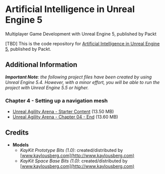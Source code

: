 # Artificial Intelligence in Unreal Engine 5
Multiplayer Game Development with Unreal Engine 5, published by Packt

[TBD] This is the code repository for [Artificial Intelligence in Unreal Engine 5](), published by Packt.

## Additional Information

_**Important Note**: the following project files have been created by using Unreal Engine 5.4. However, with a minor effort, you will be able to run the project with Unreal Engine 5.5 or higher._

### Chapter 4 - Setting up a navigation mesh

* [Unreal Agility Arena - Starter Content](https://github.com/PacktPublishing/Artificial-Intelligence-in-Unreal-Engine-5/releases/download/starter-content/unrealagilityarena-starter-content.zip) (13.50 MB)
* [Unreal Agility Arena - Chapter 04 - End](https://github.com/PacktPublishing/Artificial-Intelligence-in-Unreal-Engine-5/releases/download/uaa-chapter04-end/unrealagilityarena-chapter-04-end.zip) (13.60 MB)

## Credits

* **Models**
   * _KayKit Prototype Bits (1.0)_: created/distributed by [www.kaylousberg.com](http://www.kaylousberg.com)
   * _KayKit Space Base Bits (1.0)_: created/distributed by [www.kaylousberg.com](http://www.kaylousberg.com)
